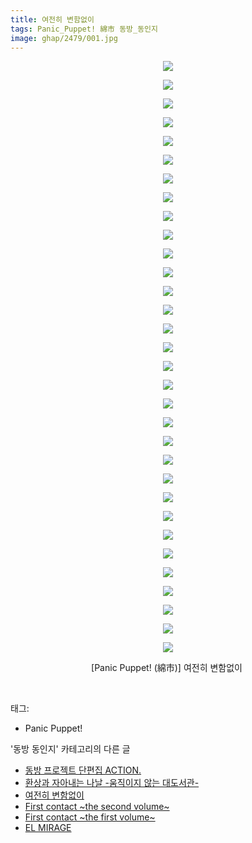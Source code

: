 ```yaml
---
title: 여전히 변함없이
tags: Panic_Puppet! 綿市 동방_동인지
image: ghap/2479/001.jpg
---
```

<div class="article">
<p style="text-align: center; clear: none; float: none;"><img src="{{ site.nasurl }}/ghap/2479/001.jpg"/></p>
<p style="text-align: center; clear: none; float: none;"><img src="{{ site.nasurl }}/ghap/2479/002.jpg"/></p>
<p style="text-align: center; clear: none; float: none;"><img src="{{ site.nasurl }}/ghap/2479/003.jpg"/></p>
<p style="text-align: center; clear: none; float: none;"><img src="{{ site.nasurl }}/ghap/2479/004.jpg"/></p>
<p style="text-align: center; clear: none; float: none;"><img src="{{ site.nasurl }}/ghap/2479/005.jpg"/></p>
<p style="text-align: center; clear: none; float: none;"><img src="{{ site.nasurl }}/ghap/2479/006.jpg"/></p>
<p style="text-align: center; clear: none; float: none;"><img src="{{ site.nasurl }}/ghap/2479/007.jpg"/></p>
<p style="text-align: center; clear: none; float: none;"><img src="{{ site.nasurl }}/ghap/2479/008.jpg"/></p>
<p style="text-align: center; clear: none; float: none;"><img src="{{ site.nasurl }}/ghap/2479/009.jpg"/></p>
<p style="text-align: center; clear: none; float: none;"><img src="{{ site.nasurl }}/ghap/2479/010.jpg"/></p>
<p style="text-align: center; clear: none; float: none;"><img src="{{ site.nasurl }}/ghap/2479/011.jpg"/></p>
<p style="text-align: center; clear: none; float: none;"><img src="{{ site.nasurl }}/ghap/2479/012.jpg"/></p>
<p style="text-align: center; clear: none; float: none;"><img src="{{ site.nasurl }}/ghap/2479/013.jpg"/></p>
<p style="text-align: center; clear: none; float: none;"><img src="{{ site.nasurl }}/ghap/2479/014.jpg"/></p>
<p style="text-align: center; clear: none; float: none;"><img src="{{ site.nasurl }}/ghap/2479/015.jpg"/></p>
<p style="text-align: center; clear: none; float: none;"><img src="{{ site.nasurl }}/ghap/2479/016.jpg"/></p>
<p style="text-align: center; clear: none; float: none;"><img src="{{ site.nasurl }}/ghap/2479/017.jpg"/></p>
<p style="text-align: center; clear: none; float: none;"><img src="{{ site.nasurl }}/ghap/2479/018.jpg"/></p>
<p style="text-align: center; clear: none; float: none;"><img src="{{ site.nasurl }}/ghap/2479/019.jpg"/></p>
<p style="text-align: center; clear: none; float: none;"><img src="{{ site.nasurl }}/ghap/2479/020.jpg"/></p>
<p style="text-align: center; clear: none; float: none;"><img src="{{ site.nasurl }}/ghap/2479/021.jpg"/></p>
<p style="text-align: center; clear: none; float: none;"><img src="{{ site.nasurl }}/ghap/2479/022.jpg"/></p>
<p style="text-align: center; clear: none; float: none;"><img src="{{ site.nasurl }}/ghap/2479/023.jpg"/></p>
<p style="text-align: center; clear: none; float: none;"><img src="{{ site.nasurl }}/ghap/2479/024.jpg"/></p>
<p style="text-align: center; clear: none; float: none;"><img src="{{ site.nasurl }}/ghap/2479/025.jpg"/></p>
<p style="text-align: center; clear: none; float: none;"><img src="{{ site.nasurl }}/ghap/2479/026.jpg"/></p>
<p style="text-align: center; clear: none; float: none;"><img src="{{ site.nasurl }}/ghap/2479/027.jpg"/></p>
<p style="text-align: center; clear: none; float: none;"><img src="{{ site.nasurl }}/ghap/2479/028.jpg"/></p>
<p style="text-align: center; clear: none; float: none;"><img src="{{ site.nasurl }}/ghap/2479/029.jpg"/></p>
<p style="text-align: center; clear: none; float: none;"><img src="{{ site.nasurl }}/ghap/2479/030.jpg"/></p>
<p style="text-align: center; clear: none; float: none;"><img src="{{ site.nasurl }}/ghap/2479/031.jpg"/></p>
<p style="text-align: center; clear: none; float: none;"><img src="{{ site.nasurl }}/ghap/2479/032.jpg"/></p>
<p style="text-align: center; clear: none; float: none;">[Panic Puppet! (綿市)] 여전히 변함없이 </p>
<p><br/></p>
</div><div class="tagTrail">
<p>태그: </p>
<ul>
<li>Panic Puppet!</li>
</ul>
</div><div class="another">
<p>'동방 동인지' 카테고리의 다른 글</p>
<ul>
<li><a href="/2016-10-07-ghap_2481">동방 프로젝트 단편집 ACTION.</a></li>
<li><a href="/2016-10-07-ghap_2480">환상과 자아내는 나날 -움직이지 않는 대도서관-</a></li>
<li><a href="/2016-10-07-ghap_2479">여전히 변함없이</a></li>
<li><a href="/2016-10-06-ghap_2478">First contact ~the second volume~</a></li>
<li><a href="/2016-10-06-ghap_2477">First contact ~the first volume~</a></li>
<li><a href="/2016-10-06-ghap_2476">EL MIRAGE</a></li>
</ul>
</div><div class="cb_module cb_fluid">
<div class="cb_wrt cb_profile">
</div><!-- commentList close -->
</div>